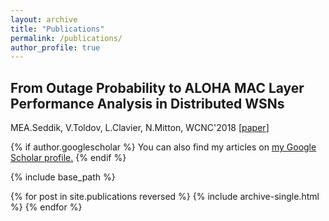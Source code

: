 ```yaml
---
layout: archive
title: "Publications"
permalink: /publications/
author_profile: true
---
```


**From Outage Probability to ALOHA MAC Layer Performance Analysis in Distributed WSNs**
---
MEA.Seddik, V.Toldov, L.Clavier, N.Mitton, WCNC'2018 [[paper](https://hal.inria.fr/hal-01677687/document)]

{% if author.googlescholar %}
  You can also find my articles on <u><a href="{{author.googlescholar}}">my Google Scholar profile</a>.</u>
{% endif %}

{% include base_path %}

{% for post in site.publications reversed %}
  {% include archive-single.html %}
{% endfor %}
